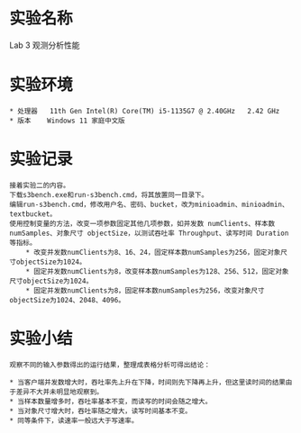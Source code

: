 # 实验名称
Lab 3 观测分析性能


# 实验环境

	* 处理器	11th Gen Intel(R) Core(TM) i5-1135G7 @ 2.40GHz   2.42 GHz
	* 版本	Windows 11 家庭中文版

# 实验记录

	接着实验二的内容。
	下载s3bench.exe和run-s3bench.cmd，将其放置同一目录下。
	编辑run-s3bench.cmd，修改用户名、密码、bucket，改为minioadmin、minioadmin、textbucket。
	使用控制变量的方法，改变一项参数固定其他几项参数，如并发数 numClients、样本数 numSamples、对象尺寸 objectSize，以测试吞吐率 Throughput、读写时间 Duration 等指标。
	    * 改变并发数numClients为8、16、24，固定样本数numSamples为256，固定对象尺寸objectSize为1024。
	    * 固定并发数numClients为8，改变样本数numSamples为128、256、512，固定对象尺寸objectSize为1024。
	    * 固定并发数numClients为8，固定样本数numSamples为256，改变对象尺寸objectSize为1024、2048、4096。

# 实验小结

	观察不同的输入参数得出的运行结果，整理成表格分析可得出结论：
	 
	* 当客户端并发数增大时，吞吐率先上升在下降，时间则先下降再上升，但这里读时间的结果由于差异不大并未明显地观察到。  
	* 当样本数量增多时，吞吐率基本不变，而读写的时间会随之增大。
	* 当对象尺寸增大时，吞吐率随之增大，读写时间基本不变。   
	* 同等条件下，读速率一般远大于写速率。